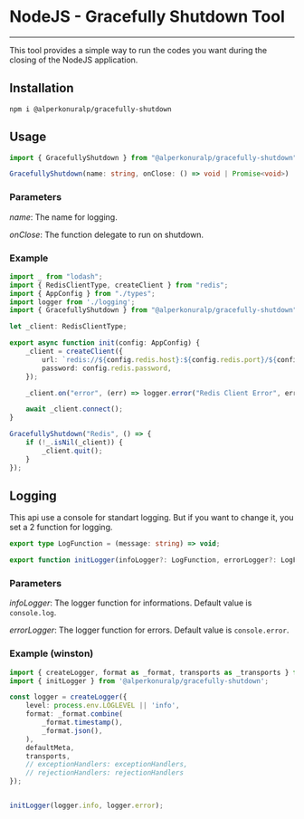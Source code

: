 # NodeJS - Gracefully Shutdown Tool
-----------------------------------

This tool provides a simple way to run the codes you want during the closing of the NodeJS application.

## Installation
```
npm i @alperkonuralp/gracefully-shutdown
```

## Usage

```typescript
import { GracefullyShutdown } from "@alperkonuralp/gracefully-shutdown";

GracefullyShutdown(name: string, onClose: () => void | Promise<void>)
```
### Parameters
$name:$ The name for logging.

$onClose:$ The function delegate to run on shutdown.


### Example
```typescript
import _ from "lodash";
import { RedisClientType, createClient } from "redis";
import { AppConfig } from "./types";
import logger from './logging';
import { GracefullyShutdown } from "@alperkonuralp/gracefully-shutdown";

let _client: RedisClientType;

export async function init(config: AppConfig) {
	_client = createClient({
		url: `redis://${config.redis.host}:${config.redis.port}/${config.redis.dbIndex}`,
		password: config.redis.password,
	});

	_client.on("error", (err) => logger.error("Redis Client Error", err));

	await _client.connect();
}

GracefullyShutdown("Redis", () => {
	if (!_.isNil(_client)) {
		_client.quit();
	}
});
```

## Logging
This api use a console for standart logging. But if you want to change it, you set a 2 function for logging.

```typescript
export type LogFunction = (message: string) => void;

export function initLogger(infoLogger?: LogFunction, errorLogger?: LogFunction);
```

### Parameters

$infoLogger:$ The logger function for informations. Default value is `console.log`.

$errorLogger:$ The logger function for errors. Default value is `console.error`.


### Example (winston)
```typescript
import { createLogger, format as _format, transports as _transports } from 'winston';
import { initLogger } from '@alperkonuralp/gracefully-shutdown';

const logger = createLogger({
	level: process.env.LOGLEVEL || 'info',
	format: _format.combine(
		_format.timestamp(),
		_format.json(),
	),
	defaultMeta,
	transports,
	// exceptionHandlers: exceptionHandlers,
	// rejectionHandlers: rejectionHandlers
});


initLogger(logger.info, logger.error);
```
